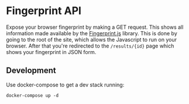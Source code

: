 # Fingerprint API

Expose your browser fingerprint by making a GET request. This shows all information made available by the [Fingerprint.js](https://github.com/fingerprintjs/fingerprintjs) library.
This is done by going to the root of the site, which allows the Javascript to run on your browser. After that you're redirected to the `/results/{id}` page which shows your
fingerprint in JSON form.

## Development

Use docker-compose to get a dev stack running:
```
docker-compose up -d
```
